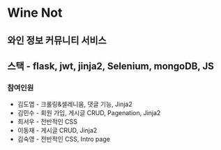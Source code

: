 # Wine Not

## 와인 정보 커뮤니티 서비스

## 스택 - flask, jwt, jinja2, Selenium, mongoDB, JS

### 참여인원
- 김도엽 - 크롤링&셀레니움, 댓글 기능, Jinja2
- 김민수 - 회원 가입, 게시글 CRUD, Pagenation, Jinja2
- 최서우 - 전반적인 CSS
- 이동재 - 게시글 CRUD, Jinja2
- 김숙영 - 전반적인 CSS, Intro page
